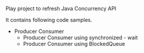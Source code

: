 Play project to refresh Java Concurrency API

It contains following code samples.

- Producer Consumer 
  - Producer Consumer using synchronized - wait
  - Producer Consumer using BlockedQueue
  